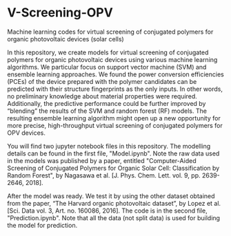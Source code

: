 # V-Screening-OPV
Machine learning codes for virtual screening of conjugated polymers for organic photovoltaic devices (solar cells)

In this repository, we create models for virtual screening of conjugated polymers for organic photovoltaic devices using
various machine learning algorithms. We particular focus on support vector machine (SVM) and ensemble learning approaches.
We found the power conversion efficiencies (PCEs) of the device prepared with the polymer candidates can be predicted with
their structure fingerprints as the only inputs. In other words, no preliminary knowledge about material properties were 
required. Additionally, the predictive performance could be further improved by “blending” the results of the SVM and 
random forest (RF) models. The resulting ensemble learning algorithm might open up a new opportunity for more precise, 
high-throughput virtual screening of conjugated polymers for OPV devices.

You will find two jupyter notebook files in this repository. The modelling details can be found in the first file, 
"Model.ipynb". Note the raw data used in the models was published by a paper, entitled "Computer-Aided Screening of 
Conjugated Polymers for Organic Solar Cell: Classification by Random Forest", by Nagasawa et al. [J. Phys. Chem. Lett.
vol. 9, pp. 2639-2646, 2018].

After the model was ready. We test it by using the other dataset obtained from the paper, “The Harvard organic 
photovoltaic dataset”, by Lopez et al. [Sci. Data vol. 3, Art. no. 160086, 2016]. The code is in the second file,
"Prediction.ipynb". Note that all the data (not split data) is used for building the model for prediction.
